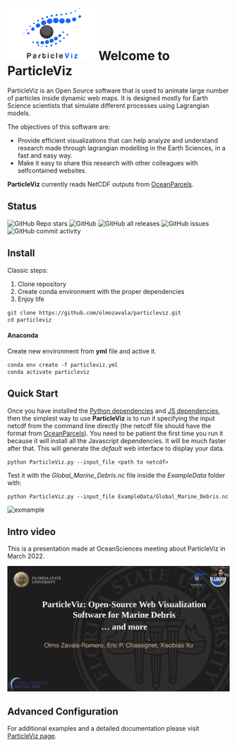 
#  <img src="docs/logos/logo_sm.png" width="200px" style="border:none"> Welcome to ParticleViz  
ParticleViz is an Open Source software that is used to animate
large number of particles inside dynamic web maps.
It is designed mostly for Earth Science scientists
that simulate different processes using Lagrangian models.

The objectives of this software are:
* Provide efficient visualizations that can help analyze and understand research made
through lagrangian modelling in the Earth Sciences, in a fast and easy way. 
* Make it easy to share this research with other colleagues with selfcontained
websites. 

**ParticleViz** currently reads NetCDF outputs from [OceanParcels](https://oceanparcels.org/).

## Status
![GitHub Repo stars](https://img.shields.io/github/stars/olmozavala/particleviz?style=social)
![GitHub](https://img.shields.io/github/license/olmozavala/particleviz)
![GitHub all releases](https://img.shields.io/github/downloads/olmozavala/particleviz/total)
![GitHub issues](https://img.shields.io/github/issues/olmozavala/particleviz)
![GitHub commit activity](https://img.shields.io/github/commit-activity/m/olmozavala/particleviz)

## Install
Classic steps:

1. Clone repository
2. Create conda environment with the proper dependencies
3. Enjoy life

```shell
git clone https://github.com/olmozavala/particleviz.git
cd particleviz
```

#### Anaconda
Create new environment from **yml** file and active it.
```shell
conda env create -f particleviz.yml
conda activate particleviz
```

## Quick Start

Once you have installed the [Python dependencies](#python-dependencies) and 
[JS dependencies](#js-dependencies-npm), then the simplest way to 
use **ParticleViz** is to run it specifying the input netcdf from
the command line directly (the netcdf file should have the format 
from [OceanParcels](https://oceanparcels.org/)).
You need to be patient the first time you run it because it will 
install all the Javascript dependencies. It will be much faster after that.
This will generate the *default* web interface to display your data.

```shell
python ParticleViz.py --input_file <path to netcdf> 
```

Test it with the *Global_Marine_Debris.nc* file inside the *ExampleData* folder with:

```shell
python ParticleViz.py --input_file ExampleData/Global_Marine_Debris.nc
```
<img src="docs/media/quickstart.gif" alt="exmample" />

## Intro video
This is a presentation made at OceanSciences meeting about ParticleViz in March 2022.

[![ParticleViz at OSM](docs/media/video_tm.png)](https://youtu.be/7Xk0DxRMPjQ?t=289)




## Advanced Configuration
For additional examples and a detailed documentation 
please visit [ParticleViz page](https://olmozavala.github.io/particleviz/).